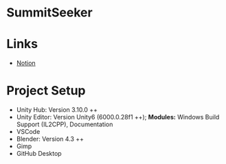# SummitSeeker

# Links
 - [Notion](https://www.notion.so/Startseite-148bd82e1ce981cda604d8646e280fa9?pvs=13)

# Project Setup
- Unity Hub: Version 3.10.0 ++
- Unity Editor: Version Unity6 (6000.0.28f1 ++); __Modules:__ Windows Build Support (IL2CPP), Documentation
- VSCode
- Blender: Version 4.3 ++
- Gimp
- GitHub Desktop
